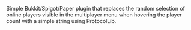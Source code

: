 Simple Bukkit/Spigot/Paper plugin that replaces the random selection of online players visible in the multiplayer menu when hovering the player count with a simple string using ProtocolLib.
